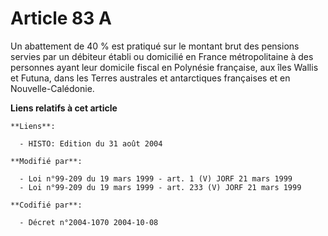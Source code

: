 # Article 83 A

Un abattement de 40 % est pratiqué sur le montant brut des pensions servies par un débiteur établi ou domicilié en France
métropolitaine à des personnes ayant leur domicile fiscal en Polynésie française, aux îles Wallis et Futuna, dans les Terres
australes et antarctiques françaises et en Nouvelle-Calédonie.

**Liens relatifs à cet article**

	**Liens**:

	  - HISTO: Edition du 31 août 2004

	**Modifié par**:

	  - Loi n°99-209 du 19 mars 1999 - art. 1 (V) JORF 21 mars 1999
	  - Loi n°99-209 du 19 mars 1999 - art. 233 (V) JORF 21 mars 1999

	**Codifié par**:

	  - Décret n°2004-1070 2004-10-08
